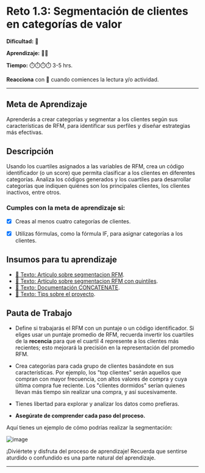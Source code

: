 # Reto 1.3: Segmentación de clientes en categorías de valor

**Dificultad:** 🌻 

**Aprendizaje:** 🍯🍯 

**Tiempo:** ⏱️️⏱️️️⏱️️️⏱️️ 3-5 hrs.

**Reacciona** con 👀 cuando comiences la lectura y/o actividad.


---

## Meta de Aprendizaje

Aprenderás a crear categorías y segmentar a los clientes según sus características de RFM, para identificar sus perfiles y diseñar estrategias más efectivas.

## Descripción

Usando los cuartiles asignados a las variables de RFM, crea un código identificador (o un score) que permita clasificar a los clientes en diferentes categorías. Analiza los códigos generados y los cuartiles para desarrollar categorías que indiquen quiénes son los principales clientes, los clientes inactivos, entre otros.

### Cumples con la meta de aprendizaje si:

- [x] Creas al menos cuatro categorías de clientes.
- [x] Utilizas fórmulas, como la fórmula IF, para asignar categorías a los clientes.



## Insumos para tu aprendizaje

- [📄 Texto: Articulo sobre segmentacion RFM](https://www.pushwoosh.com/blog/es/rfm/).
- [📄 Texto: Artículo sobre segmentacion RFM con quintiles](https://www.unica360.com/analisis-rfm-en-retail-empezando-a-segmentar-clientes-i).
- [📄 Texto: Documentación CONCATENATE](https://support.google.com/docs/answer/3094123?hl=es&sjid=13643531532267330533-EU).
- [📄 Texto: Tips sobre el proyecto](https://docs.google.com/document/d/1iuNR8rRj1mu-squcY7BgBjZggOm8Bor6jkT_OEffWkg/edit?usp=sharing).


## Pauta de Trabajo

- Define si trabajarás el RFM con un puntaje o un código identificador. Si eliges usar un puntaje promedio de RFM, recuerda invertir los cuartiles de la **recencia** para que el cuartil 4 represente a los clientes más recientes; esto mejorará la precisión en la representación del promedio RFM.

- Crea categorías para cada grupo de clientes basándote en sus características. Por ejemplo, los "top clientes" serán aquellos que compran con mayor frecuencia, con altos valores de compra y cuya última compra fue reciente. Los "clientes dormidos" serían quienes llevan más tiempo sin realizar una compra, y así sucesivamente.

- Tienes libertad para explorar y analizar los datos como prefieras.

- **Asegúrate de comprender cada paso del proceso.**

Aquí tienes un ejemplo de cómo podrías realizar la segmentación: 

![image](https://raw.githubusercontent.com/Laboratoria/digitaljumpstart-curriculum/main/TRACKS/DAT/00_assets/ejemplo_solucion_segmentacion.png)

¡Diviértete y disfruta del proceso de aprendizaje! Recuerda que sentirse aturdido o confundido es una parte natural del aprendizaje.

--- 


